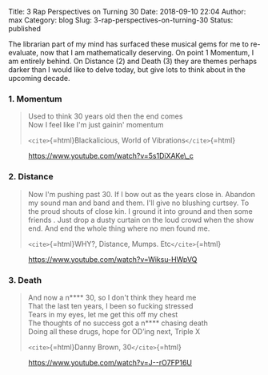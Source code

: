 Title: 3 Rap Perspectives on Turning 30
Date: 2018-09-10 22:04
Author: max
Category: blog
Slug: 3-rap-perspectives-on-turning-30
Status: published



The librarian part of my mind has surfaced these musical gems for me to re-evaluate, now that I am mathematically deserving. On point 1 Momentum, I am entirely behind. On Distance (2) and Death (3) they are themes perhaps darker than I would like to delve today, but give lots to think about in the upcoming decade.





### 1. Momentum





> Used to think 30 years old then the end comes  
> Now I feel like I'm just gainin' momentum
>
> `<cite>`{=html}Blackalicious, World of Vibrations`</cite>`{=html}






<figure class="wp-block-embed-youtube wp-block-embed is-type-video is-provider-youtube">

https://www.youtube.com/watch?v=5s1DiXAKe\_c  


</figure>





### 2. Distance





> Now I'm pushing past 30. If I bow out as the years close in. Abandon my sound man and band and them. I'll give no blushing curtsey. To the proud shouts of close kin. I ground it into ground and then some friends . Just drop a dusty curtain on the loud crowd when the show end. And end the whole thing where no men found me.
>
> `<cite>`{=html}WHY?, Distance, Mumps. Etc`</cite>`{=html}






<figure class="wp-block-embed-youtube wp-block-embed is-type-video is-provider-youtube">

https://www.youtube.com/watch?v=Wiksu-HWpVQ  


</figure>





### 3. Death





> And now a n\*\*\*\* 30, so I don't think they heard me  
> That the last ten years, I been so fucking stressed  
> Tears in my eyes, let me get this off my chest  
> The thoughts of no success got a n\*\*\*\* chasing death  
> Doing all these drugs, hope for OD’ing next, Triple X
>
> `<cite>`{=html}Danny Brown, 30`</cite>`{=html}






<figure class="wp-block-embed-youtube wp-block-embed is-type-video is-provider-youtube">

https://www.youtube.com/watch?v=J--rO7FP16U  


</figure>


